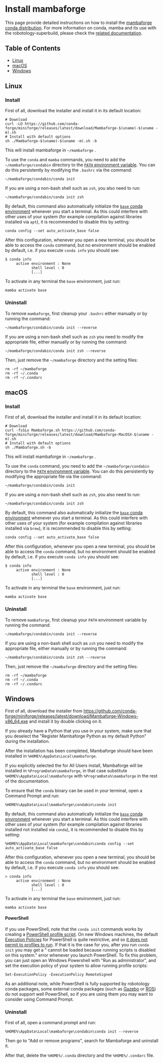 # Install mambaforge

This page provide detailed instructions on how to install the [mambaforge conda distribution](https://github.com/conda-forge/miniforge). 
For more information on conda, mamba and its use with the robotology-superbuild, please check the [related documentation](conda-forge.md).

## Table of Contents

* [Linux](#linux)
* [macOS](#macos)
* [Windows](#windows)

## Linux

### Install
First of all, download the installer and install it in its default location:
~~~
# Download
curl -LO https://github.com/conda-forge/miniforge/releases/latest/download/Mambaforge-$(uname)-$(uname -m).sh
# Install with default options
sh ./Mambaforge-$(uname)-$(uname -m).sh -b
~~~
This will install mambaforge in `~/mambaforge` .

To use the `conda` and `mamba` commands, you need to add the `~/mambaforge/condabin` directory to the [`PATH` environment variable](https://en.wikipedia.org/wiki/PATH_(variable)). 
You can do this persistently by modifying the `.bashrc` via the command: 
~~~
~/mambaforge/condabin/conda init
~~~

If you are using a non-bash shell such as `zsh`, you also need to run:
~~~
~/mambaforge/condabin/conda init zsh
~~~

By default, this command also automatically initialize the [`base` conda environment](https://conda.io/projects/conda/en/latest/user-guide/tasks/manage-environments.html#activating-an-environment) whenever you start a terminal.
As this could interfere with other uses of your system (for example compilation against libraries installed via `apt`), it is recommended to disable this by setting:
~~~
conda config --set auto_activate_base false
~~~

After this configuration, whenever you open a new terminal, you should be able to access the `conda` command, but no environment should be enabled by default, i.e. if you execute `conda info` you should see:
~~~
$ conda info
     active environment : None
            shell level : 0
            [...]
~~~

To activate in any terminal the `base` environment, just run:
~~~
mamba activate base
~~~

### Uninstall
To remove `mambaforge`, first cleanup your `.bashrc` either manually or by running the command:
~~~
~/mambaforge/condabin/conda init --reverse
~~~

If you are using a non-bash shell such as `zsh` you need to modify the appropriate file, either manually or by running the command:
~~~
~/mambaforge/condabin/conda init zsh --reverse
~~~

Then, just remove the `~/mambaforge` directory and the setting files:
~~~
rm -rf ~/mambaforge
rm -rf ~/.conda
rm -rf ~/.condarc
~~~


## macOS

### Install
First of all, download the installer and install it in its default location:
~~~
# Download
curl -fsSLo Mambaforge.sh https://github.com/conda-forge/miniforge/releases/latest/download/Mambaforge-MacOSX-$(uname -m).sh
# Install with default options
sh ./Mambaforge.sh -b
~~~
This will install mambaforge in `~/mambaforge` .

To use the `conda` command, you need to add the `~/mambaforge/condabin` directory to the [`PATH` environment variable](https://en.wikipedia.org/wiki/PATH_(variable)). 
You can do this persistently by modifying the appropriate file via the command: 
~~~
~/mambaforge/condabin/conda init
~~~

If you are using a non-bash shell such as `zsh`, you also need to run:
~~~
~/mambaforge/condabin/conda init zsh
~~~

By default, this command also automatically initialize the [`base` conda environment](https://conda.io/projects/conda/en/latest/user-guide/tasks/manage-environments.html#activating-an-environment) whenever you start a terminal.
As this could interfere with other uses of your system (for example compilation against libraries installed via `brew`), it is recommended to disable this by setting:
~~~
conda config --set auto_activate_base false
~~~

After this configuration, whenever you open a new terminal, you should be able to access the `conda` command, but no environment should be enabled by default, i.e. if you execute `conda info` you should see:
~~~
$ conda info
     active environment : None
            shell level : 0
            [...]
~~~

To activate in any terminal the `base` environment, just run:
~~~
mamba activate base
~~~

### Uninstall
To remove `mambaforge`, first cleanup your `PATH` environment variable by running the command:
~~~
~/mambaforge/condabin/conda init --reverse
~~~

If you are using a non-bash shell such as `zsh` you need to modify the appropriate file, either manually or by running the command:
~~~
~/mambaforge/condabin/conda init zsh --reverse
~~~


Then, just remove the `~/mambaforge` directory and the setting files:
~~~
rm -rf ~/mambaforge
rm -rf ~/.conda
rm -rf ~/.condarc
~~~

## Windows

First of all, download the installer from https://github.com/conda-forge/miniforge/releases/latest/download/Mambaforge-Windows-x86_64.exe and install it by double clicking on it.

If you already have a Python that you use in your system, make sure that you deselect the "Register Mambaforge Python as my default Python" during the installation.

After the installation has been completed, Mambaforge should have been installed in `%HOME%\AppData\Local\mambaforge`. 

If you explicitly selected the for All Users install, Mambaforge will be installed in `%ProgramData%\mambaforge`, in that case substitute `%HOME%\AppData\Local\mambaforge` with `%ProgramData%\mambaforge` in the rest of the documentation.

To ensure that the `conda` binary can be used in your terminal, open a Command Prompt and run:
~~~
%HOME%\AppData\Local\mambaforge\condabin\conda init
~~~

By default, this command also automatically initialize the [`base` conda environment](https://conda.io/projects/conda/en/latest/user-guide/tasks/manage-environments.html#activating-an-environment) whenever you start a terminal.
As this could interfere with other uses of your system (for example compilation against libraries installed not installed via `conda`), it is recommended to disable this by setting:
~~~
%HOME%\AppData\Local\mambaforge\condabin\conda config --set auto_activate_base false
~~~

After this configuration, whenever you open a new terminal, you should be able to access the `conda` command, but no environment should be enabled by default, i.e. if you execute `conda info` you should see:
~~~
> conda info
     active environment : None
            shell level : 0
            [...]
~~~

To activate in any terminal the `base` environment, just run:
~~~
mamba activate base
~~~


#### PowerShell 
If you use PowerShell, note that the `conda init` commands works by creating a [PowerShell profile script](https://docs.microsoft.com/en-us/powershell/module/microsoft.powershell.core/about/about_profiles). On new Windows machines, the default [Execution Policies](https://docs.microsoft.com/en-us/powershell/module/microsoft.powershell.core/about/about_execution_policies) for PowerShell is quite restrictive, and so [it does not permit to profiles to run](https://docs.microsoft.com/en-us/powershell/module/microsoft.powershell.core/about/about_profiles?view=powershell-7.1#profiles-and-execution-policy). If that it is the case for you, after you run `conda init` you may get a "<ProfileFilePath> cannot be loaded because running scripts is disabled on this system." error whenever you launch PowerShell. To fix this problem, you can just open an Windows Powershell with "Run as administrator", and set the execution policy of your system to allow running profile scripts:
~~~
Set-ExecutionPolicy -ExecutionPolicy RemoteSigned
~~~

As an additional note, while PowerShell is fully supported by robotology conda packages, some external conda packages (such as [Gazebo](https://github.com/conda-forge/gazebo-feedstock/issues/42) or [ROS](https://github.com/RoboStack/ros-noetic/issues/21)) do not support well PowerShell, so if you are using them you may want to consider using Command Prompt.

### Uninstall
First of all, open a command prompt and run:
~~~
%HOME%\AppData\Local\mambaforge\condabin\conda init --reverse
~~~

Then go to "Add or remove programs", search for Mambaforge and uninstall it.

After that, delete the `%HOME%/.conda` directory and the `%HOME%/.condarc` file.
